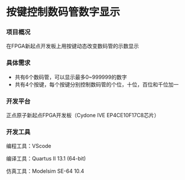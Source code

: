 # 按键控制数码管数字显示
 
### 项目概况

在FPGA新起点开发板上用按键动态改变数码管的示数显示

### 具体需求

- 共有6个数码管，可以显示最多0~999999的数字
- 共有4个按键，每个按键分别控制数码管的个位，十位，百位和千位加一

### 开发平台

正点原子新起点FPGA开发板（Cydone ⅣE EP4CE10F17C8芯片）

### 开发工具

编程工具：VScode

编译工具：Quartus II 13.1 (64-bit)

仿真工具：Modelsim SE-64 10.4

